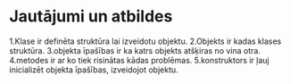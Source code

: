 # Jautājumi un atbildes
1.Klase ir definēta struktūra lai izveidotu objektu.
2.Objekts ir kadas klases struktūra.
3.objekta īpašības ir ka katrs objekts atšķiras no vina otra.
4.metodes ir ar ko tiek risinātas kādas problēmas.
5.konstruktors ir ļauj inicializēt objekta īpašības, izveidojot objektu.
